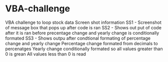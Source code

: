 # VBA-challenge
VBA challenge to loop stock data
Screen shot information
  SS1 - Screenshot of message box that pops up after code is ran
  SS2 - Shows out put of code after it is ran before precentage change and yearly change is conditionally formated
  SS3 - Shows outpu after condtional formating of percentage change and yearly change
            Percentage change formated from decimals to percenatges
            Yearly change conditionally formated so all values greater than 0 is grean
            All values less than 0 is read
